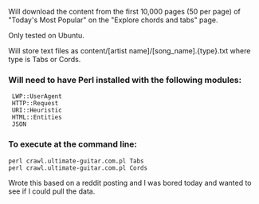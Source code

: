 
Will download the content from the first 10,000 pages (50 per page) of "Today's Most Popular" on the "Explore chords and tabs" page.

Only tested on Ubuntu.

Will store text files as content/[artist name]/[song_name].{type}.txt where type is Tabs or Cords.


### Will need to have Perl installed with the following modules:
```
 LWP::UserAgent
 HTTP::Request
 URI::Heuristic
 HTML::Entities
 JSON
```

### To execute at the command line:
```
perl crawl.ultimate-guitar.com.pl Tabs
perl crawl.ultimate-guitar.com.pl Cords
```

Wrote this based on a reddit posting and I was bored today and wanted to see if I could pull the data.
